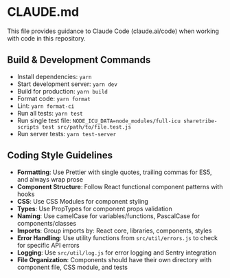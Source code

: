 # CLAUDE.md

This file provides guidance to Claude Code (claude.ai/code) when working with code in this repository.

## Build & Development Commands
- Install dependencies: `yarn`
- Start development server: `yarn dev`
- Build for production: `yarn build`
- Format code: `yarn format`
- Lint: `yarn format-ci` 
- Run all tests: `yarn test`
- Run single test file: `NODE_ICU_DATA=node_modules/full-icu sharetribe-scripts test src/path/to/file.test.js`
- Run server tests: `yarn test-server`

## Coding Style Guidelines
- **Formatting**: Use Prettier with single quotes, trailing commas for ES5, and always wrap prose
- **Component Structure**: Follow React functional component patterns with hooks
- **CSS**: Use CSS Modules for component styling
- **Types**: Use PropTypes for component props validation
- **Naming**: Use camelCase for variables/functions, PascalCase for components/classes
- **Imports**: Group imports by: React core, libraries, components, styles
- **Error Handling**: Use utility functions from `src/util/errors.js` to check for specific API errors
- **Logging**: Use `src/util/log.js` for error logging and Sentry integration
- **File Organization**: Components should have their own directory with component file, CSS module, and tests